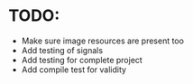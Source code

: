 




# TODO:


* Make sure image resources are present too
* Add testing of signals
* Add testing for complete project
* Add compile test for validity
